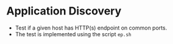 # Application Discovery

* Test if a given host has HTTP(s) endpoint on common ports.
* The test is implemented using the script `ep.sh`
